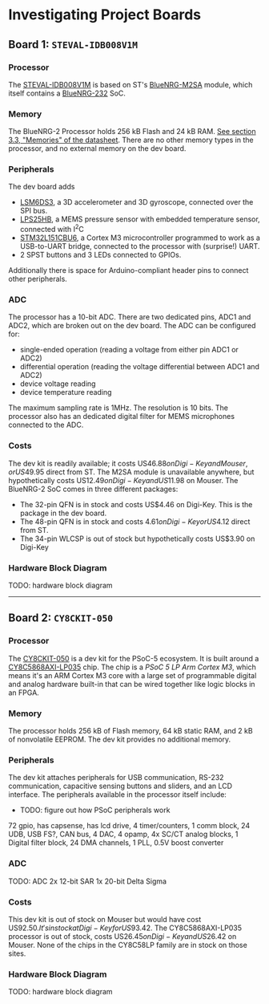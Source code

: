 # Investigating Project Boards

## Board 1: `STEVAL-IDB008V1M`
### Processor
The [STEVAL-IDB008V1M](https://www.st.com/en/evaluation-tools/steval-idb008v1m.html) is based on ST's [BlueNRG-M2SA](https://www.st.com/en/wireless-connectivity/bluenrg-m2.html) module, which itself contains a [BlueNRG-232](https://www.st.com/en/wireless-connectivity/bluenrg-2.html) SoC. 

### Memory
The BlueNRG-2 Processor holds 256 kB Flash and 24 kB RAM. [See section 3.3, "Memories" of the datasheet](https://www.st.com/resource/en/datasheet/bluenrg-2.pdf). There are no other memory types in the processor, and no external memory on the dev board.

### Peripherals
The dev board adds
- [LSM6DS3](https://www.st.com/en/mems-and-sensors/lsm6ds3tr-c.html), a 3D accelerometer and 3D gyroscope, connected over the SPI bus.
- [LPS25HB](https://www.st.com/en/mems-and-sensors/lps25hb.html), a MEMS pressure sensor with embedded temperature sensor, connected with I<sup>2</sup>C
- [STM32L151CBU6](https://www.st.com/en/microcontrollers-microprocessors/stm32l151cb.html), a Cortex M3 microcontroller programmed to work as a USB-to-UART bridge, connected to the processor with (surprise!) UART.
- 2 SPST buttons and 3 LEDs connected to GPIOs.

Additionally there is space for Arduino-compliant header pins to connect other peripherals.

### ADC
The processor has a 10-bit ADC. There are two dedicated pins, ADC1 and ADC2, which are broken out on the dev board. The ADC can be configured for:
- single-ended operation (reading a voltage from either pin ADC1 or ADC2)
- differential operation (reading the voltage differential between ADC1 and ADC2)
- device voltage reading
- device temperature reading

The maximum sampling rate is 1MHz. The resolution is 10 bits. The processor also has an dedicated digital filter for MEMS microphones connected to the ADC.

### Costs
The dev kit is readily available; it costs US$46.88 on Digi-Key and Mouser, or US$49.95 direct from ST. The M2SA module is unavailable anywhere, but hypothetically costs US$12.49 on Digi-Key and US$11.98 on Mouser. The BlueNRG-2 SoC comes in three different packages:
- The 32-pin QFN is in stock and costs US$4.46 on Digi-Key. This is the package in the dev board.
- The 48-pin QFN is in stock and costs $4.61 on Digi-Key or US$4.12 direct from ST.
- The 34-pin WLCSP is out of stock but hypothetically costs US$3.90 on Digi-Key

### Hardware Block Diagram

TODO: hardware block diagram

-------------------------

## Board 2: `CY8CKIT-050`
### Processor 
The [CY8CKIT-050](https://www.infineon.com/cms/en/product/evaluation-boards/cy8ckit-050b/#) is a dev kit for the PSoC-5 ecosystem. It is built around a [CY8C5868AXI-LP035](https://www.infineon.com/cms/en/product/microcontroller/32-bit-psoc-arm-cortex-microcontroller/32-bit-psoc-5-lp-arm-cortex-m3/cy8c58lpxxx/cy8c5868axi-lp035/) chip. The chip is a _PSoC 5 LP Arm Cortex M3_, which means it's an ARM Cortex M3 core with a large set of programmable digital and analog hardware built-in that can be wired together like logic blocks in an FPGA.

### Memory
The processor holds 256 kB of Flash memory, 64 kB static RAM, and 2 kB of nonvolatile EEPROM. The dev kit provides no additional memory.

### Peripherals
The dev kit attaches peripherals for USB communication, RS-232 communication, capacitive sensing buttons and sliders, and an LCD interface. The peripherals available in the processor itself include:
- TODO: figure out how PSoC peripherals work

72 gpio, has capsense, has lcd drive, 4 timer/counters, 1 comm block, 24 UDB, USB FS?, CAN bus, 4 DAC, 4 opamp, 4x SC/CT analog blocks, 1 Digital filter block, 24 DMA channels, 1 PLL, 0.5V boost converter

### ADC
TODO: ADC
2x 12-bit SAR
1x 20-bit Delta Sigma

### Costs
This dev kit is out of stock on Mouser but would have cost US$92.50. It's in stock at Digi-Key for US$93.42. The CY8C5868AXI-LP035 processor is out of stock, costs US$26.45 on Digi-Key and US$26.42 on Mouser. None of the chips in the CY8C58LP family are in stock on those sites.

### Hardware Block Diagram
TODO: hardware block diagram